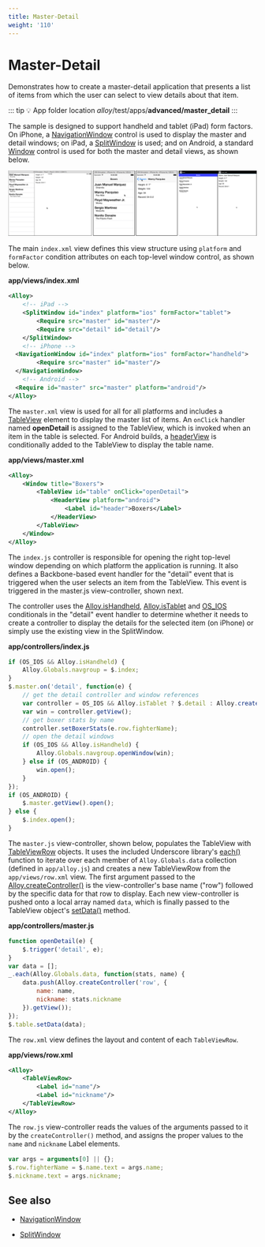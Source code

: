 ```yaml
---
title: Master-Detail
weight: '110'
---
```


# Master-Detail

Demonstrates how to create a master-detail application that presents a list of items from which the user can select to view details about that item.

::: tip 💡 App folder location
_alloy_/test/apps/**advanced/master\_detail**
:::

The sample is designed to support handheld and tablet (iPad) form factors. On iPhone, a [NavigationWindow](#!/api/Titanium.UI.iOS.NavigationWindow) control is used to display the master and detail windows; on iPad, a [SplitWindow](#!/api/Titanium.UI.iPad.SplitWindow) is used; and on Android, a standard [Window](#!/api/Titanium.UI.Window) control is used for both the master and detail views, as shown below.

![master-detail](./master-detail.png)

The main `index.xml` view defines this view structure using `platform` and `formFactor` condition attributes on each top-level window control, as shown below.

**app/views/index.xml**

```xml
<Alloy>
    <!-- iPad -->
    <SplitWindow id="index" platform="ios" formFactor="tablet">
        <Require src="master" id="master"/>
        <Require src="detail" id="detail"/>
    </SplitWindow>
    <!-- iPhone -->
  <NavigationWindow id="index" platform="ios" formFactor="handheld">
        <Require src="master" id="master"/>
  </NavigationWindow>
    <!-- Android -->
  <Require id="master" src="master" platform="android"/>
</Alloy>
```

The `master.xml` view is used for all for all platforms and includes a [TableView](#!/api/Titanium.UI.TableView) element to display the master list of items. An `onClick` handler named **openDetail** is assigned to the TableView, which is invoked when an item in the table is selected. For Android builds, a [headerView](#!/api/Titanium.UI.TableViewSection-property-headerView) is conditionally added to the TableView to display the table name.

**app/views/master.xml**

```xml
<Alloy>
    <Window title="Boxers">
        <TableView id="table" onClick="openDetail">
            <HeaderView platform="android">
                <Label id="header">Boxers</Label>
            </HeaderView>
        </TableView>
    </Window>
</Alloy>
```

The `index.js` controller is responsible for opening the right top-level window depending on which platform the application is running. It also defines a Backbone-based event handler for the "detail" event that is triggered when the user selects an item from the TableView. This event is triggered in the master.js view-controller, shown next.

The controller uses the [Alloy.isHandheld](#!/api/Alloy-property-isHandheld), [Alloy.isTablet](#!/api/Alloy-property-isHandheld) and [OS\_IOS](/guide/Alloy_Framework/Alloy_Guide/Alloy_Controllers/#conditional-code) conditionals in the "detail" event handler to determine whether it needs to create a controller to display the details for the selected item (on iPhone) or simply use the existing view in the SplitWindow.

**app/controllers/index.js**

```javascript
if (OS_IOS && Alloy.isHandheld) {
    Alloy.Globals.navgroup = $.index;
}
$.master.on('detail', function(e) {
    // get the detail controller and window references
    var controller = OS_IOS && Alloy.isTablet ? $.detail : Alloy.createController('detail');
    var win = controller.getView();
    // get boxer stats by name
    controller.setBoxerStats(e.row.fighterName);
    // open the detail windows
    if (OS_IOS && Alloy.isHandheld) {
        Alloy.Globals.navgroup.openWindow(win);
    } else if (OS_ANDROID) {
        win.open();
    }
});
if (OS_ANDROID) {
    $.master.getView().open();
} else {
    $.index.open();
}
```

The `master.js` view-controller, shown below, populates the TableView with [TableViewRow](#!/api/Titanium.UI.TableViewRow) objects. It uses the included Underscore library's [each()](http://underscorejs.org/#each) function to iterate over each member of `Alloy.Globals.data` collection (defined in `app/alloy.js`) and creates a new TableViewRow from the `app/views/row.xml` view. The first argument passed to the [Alloy.createController()](#!/api/Alloy-method-createController) is the view-controller's base name ("row") followed by the specific data for that row to display. Each new view-controller is pushed onto a local array named `data`, which is finally passed to the TableView object's [setData()](#!/api/Titanium.UI.TableView-method-setData) method.

**app/controllers/master.js**

```javascript
function openDetail(e) {
    $.trigger('detail', e);
}
var data = [];
_.each(Alloy.Globals.data, function(stats, name) {
    data.push(Alloy.createController('row', {
        name: name,
        nickname: stats.nickname
    }).getView());
});
$.table.setData(data);
```

The `row.xml` view defines the layout and content of each `TableViewRow`.

**app/views/row.xml**

```xml
<Alloy>
    <TableViewRow>
        <Label id="name"/>
        <Label id="nickname"/>
    </TableViewRow>
</Alloy>
```

The `row.js` view-controller reads the values of the arguments passed to it by the `createController()` method, and assigns the proper values to the `name` and `nickname` Label elements.

```javascript
var args = arguments[0] || {};
$.row.fighterName = $.name.text = args.name;
$.nickname.text = args.nickname;
```

## See also

* [NavigationWindow](#!/api/Titanium.UI.iOS.NavigationWindow)

* [SplitWindow](#!/api/Titanium.UI.iPad.SplitWindo)

